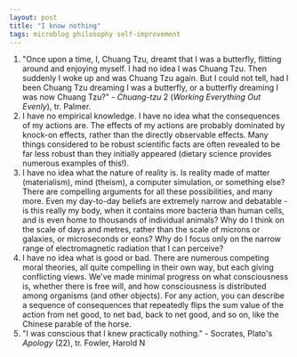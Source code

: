 ```yaml
---
layout: post
title: "I know nothing"
tags: microblog philosophy self-improvement
---
```

1. "Once upon a time, I, Chuang Tzu, dreamt that I was a butterfly, flitting around and enjoying myself. I had no idea I was Chuang Tzu. Then suddenly I woke up and was Chuang Tzu again. But I could not tell, had I been Chuang Tzu dreaming I was a butterfly, or a butterfly dreaming I was now Chuang Tzu?" - *Chuang-tzu* 2 (*Working Everything Out Evenly*), tr. Palmer. 
2. I have no empirical knowledge. I have no idea what the consequences of my actions are. The effects of my actions are probably dominated by knock-on effects, rather than the directly observable effects. Many things considered to be robust scientific facts are often revealed to be far less robust than they initially appeared (dietary science provides numerous examples of this!).
3. I have no idea what the nature of reality is. Is reality made of matter (materialism), mind (theism), a computer simulation, or something else? There are compelling arguments for all these possibilities, and many more. Even my day-to-day beliefs are extremely narrow and debatable - is this really my body, when it contains more bacteria than human cells, and is even home to thousands of individual animals? Why do I think on the scale of days and metres, rather than the scale of microns or galaxies, or microseconds or eons? Why do I focus only on the narrow range of electromagnetic radiation that I can perceive?
4. I have no idea what is good or bad. There are numerous competing moral theories, all quite compelling in their own way, but each giving conflicting views. We've made minimal progress on what consciousness is, whether there is free will, and how consciousness is distributed among organisms (and other objects). For any action, you can describe a sequence of consequences that repeatedly flips the sum value of the action from net good, to net bad, back to net good, and so on, like the Chinese parable of the horse.
5. "I was conscious that I knew practically nothing." - Socrates, Plato's *Apology* (22), tr. Fowler, Harold N
